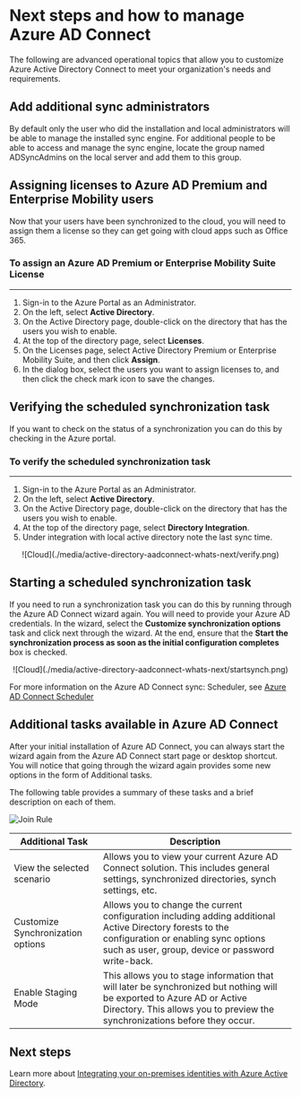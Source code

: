 <properties
	pageTitle="Azure AD Connect: Next steps and how to manage Azure AD Connect | Microsoft Azure"
	description="Learn how to extend the default configuration and operational tasks for Azure AD Connect."
	services="active-directory"
	documentationCenter=""
	authors="billmath"
	manager="femila"
	editor="curtand"/>

<tags
	ms.service="active-directory"
	ms.workload="identity"
	ms.tgt_pltfrm="na"
	ms.devlang="na"
	ms.topic="article"
	ms.date="08/08/2016"
	ms.author="billmath"/>

# Next steps and how to manage Azure AD Connect
The following are advanced operational topics that allow you to customize Azure Active Directory Connect to meet your organization's needs and requirements.  

## Add additional sync administrators
By default only the user who did the installation and local administrators will be able to manage the installed sync engine. For additional people to be able to access and manage the sync engine, locate the group named ADSyncAdmins on the local server and add them to this group.

## Assigning licenses to Azure AD Premium and Enterprise Mobility users

Now that your users have been synchronized to the cloud, you will need to assign them a license so they can get going with cloud apps such as Office 365.

### To assign an Azure AD Premium or Enterprise Mobility Suite License
--------------------------------------------------------------------------------
1. Sign-in to the Azure Portal as an Administrator.
2. On the left, select **Active Directory**.
3. On the Active Directory page, double-click on the directory that has the users you wish to enable.
4. At the top of the directory page, select **Licenses**.
5. On the Licenses page, select Active Directory Premium or Enterprise Mobility Suite, and then click **Assign**.
6. In the dialog box, select the users you want to assign licenses to, and then click the check mark icon to save the changes.


## Verifying the scheduled synchronization task
If you want to check on the status of a synchronization you can do this by checking in the Azure portal.

### To verify the scheduled synchronization task
--------------------------------------------------------------------------------
1. Sign-in to the Azure Portal as an Administrator.
2. On the left, select **Active Directory**.
3. On the Active Directory page, double-click on the directory that has the users you wish to enable.
4. At the top of the directory page, select **Directory Integration**.
5. Under integration with local active directory note the last sync time.

<center>![Cloud](./media/active-directory-aadconnect-whats-next/verify.png)</center>

## Starting a scheduled synchronization task
If you need to run a synchronization task you can do this by running through the Azure AD Connect wizard again.  You will need to provide your Azure AD credentials.  In the wizard, select the **Customize synchronization options** task and click next through the wizard. At the end, ensure that the **Start the synchronization process as soon as the initial configuration completes** box is checked.

<center>![Cloud](./media/active-directory-aadconnect-whats-next/startsynch.png)</center>

For more information on the Azure AD Connect sync: Scheduler, see [Azure AD Connect Scheduler](active-directory-aadconnectsync-feature-scheduler.md)


## Additional tasks available in Azure AD Connect
After your initial installation of Azure AD Connect, you can always start the wizard again from the Azure AD Connect start page or desktop shortcut.  You will notice that going through the wizard again provides some new options in the form of Additional tasks.  

The following table provides a summary of these tasks and a brief description on each of them.

![Join Rule](./media/active-directory-aadconnect-whats-next/addtasks.png)


Additional Task | Description
------------- | ------------- |
View the selected scenario  |Allows you to view your current Azure AD Connect solution.  This includes general settings, synchronized directories, synch settings, etc.
Customize Synchronization options | Allows you to change the current configuration including adding additional Active Directory forests to the configuration or enabling sync options such as user, group, device or password write-back.
Enable Staging Mode |  This allows you to stage information that will later be synchronized but nothing will be exported to Azure AD or Active Directory.  This allows you to preview the synchronizations before they occur.

## Next steps
Learn more about [Integrating your on-premises identities with Azure Active Directory](active-directory-aadconnect.md).
